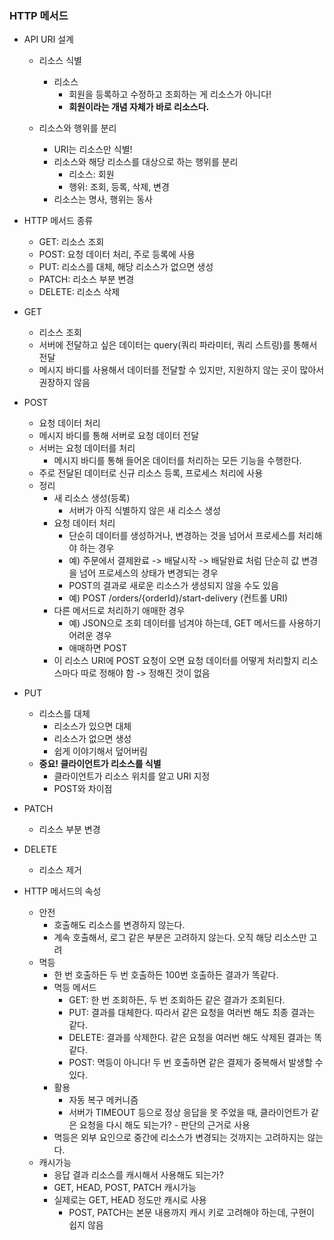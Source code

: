 ### HTTP 메서드

* API URI 설계
  * 리소스 식별
    * 리소스
      * 회원을 등록하고 수정하고 조회하는 게 리소스가 아니다!
      * **회원이라는 개념 자체가 바로 리소스다.**

  * 리소스와 행위를 분리
    * URI는 리소스만 식별!
    * 리소스와 해당 리소스를 대상으로 하는 행위를 분리
      * 리소스: 회원
      * 행위: 조회, 등록, 삭제, 변경
    * 리소스는 명사, 행위는 동사

* HTTP 메서드 종류
  * GET: 리소스 조회
  * POST: 요청 데이터 처리, 주로 등록에 사용 
  * PUT: 리소스를 대체, 해당 리소스가 없으면 생성 
  * PATCH: 리소스 부분 변경 
  * DELETE: 리소스 삭제

* GET
  * 리소스 조회
  * 서버에 전달하고 싶은 데이터는 query(쿼리 파라미터, 쿼리 스트링)를 통해서 전달
  * 메시지 바디를 사용해서 데이터를 전달할 수 있지만, 지원하지 않는 곳이 많아서 권장하지 않음

* POST
  * 요청 데이터 처리 
  * 메시지 바디를 통해 서버로 요청 데이터 전달 
  * 서버는 요청 데이터를 처리 
    * 메시지 바디를 통해 들어온 데이터를 처리하는 모든 기능을 수행한다. 
  * 주로 전달된 데이터로 신규 리소스 등록, 프로세스 처리에 사용
  * 정리 
    * 새 리소스 생성(등록)
      * 서버가 아직 식별하지 않은 새 리소스 생성 
    * 요청 데이터 처리 
      * 단순히 데이터를 생성하거나, 변경하는 것을 넘어서 프로세스를 처리해야 하는 경우 
      * 예) 주문에서 결제완료 -> 배달시작 -> 배달완료 처럼 단순히 값 변경을 넘어 프로세스의 상태가 변경되는 경우 
      * POST의 결과로 새로운 리소스가 생성되지 않을 수도 있음 
      * 예) POST /orders/{orderId}/start-delivery (컨트롤 URI) 
    * 다른 메서드로 처리하기 애매한 경우 
      * 예) JSON으로 조회 데이터를 넘겨야 하는데, GET 메서드를 사용하기 어려운 경우 
      * 애매하면 POST
    * 이 리소스 URI에 POST 요청이 오면 요청 데이터를 어떻게 처리할지 리소스마다 따로 정해야 함 -> 정해진 것이 없음

* PUT
  * 리소스를 대체
    * 리소스가 있으면 대체
    * 리소스가 없으면 생성
    * 쉽게 이야기해서 덮어버림
  * **중요! 클라이언트가 리소스를 식별**
    * 클라이언트가 리소스 위치를 알고 URI 지정
    * POST와 차이점

* PATCH
  * 리소스 부분 변경

* DELETE
  * 리소스 제거

* HTTP 메서드의 속성
  * 안전
    * 호출해도 리소스를 변경하지 않는다.
    * 계속 호출해서, 로그 같은 부분은 고려하지 않는다. 오직 해당 리소스만 고려
  * 멱등
    * 한 번 호출하든 두 번 호출하든 100번 호출하든 결과가 똑같다.
    * 멱등 메서드 
      * GET: 한 번 조회하든, 두 번 조회하든 같은 결과가 조회된다. 
      * PUT: 결과를 대체한다. 따라서 같은 요청을 여러번 해도 최종 결과는 같다. 
      * DELETE: 결과를 삭제한다. 같은 요청을 여러번 해도 삭제된 결과는 똑같다. 
      * POST: 멱등이 아니다! 두 번 호출하면 같은 결제가 중복해서 발생할 수 있다.
    * 활용
      * 자동 복구 메커니즘
      * 서버가 TIMEOUT 등으로 정상 응답을 못 주었을 때, 클라이언트가 같은 요청을 다시 해도 되는가? - 판단의 근거로 사용
    * 멱등은 외부 요인으로 중간에 리소스가 변경되는 것까지는 고려하지는 않는다.
  * 캐시가능
    * 응답 결과 리소스를 캐시해서 사용해도 되는가?
    * GET, HEAD, POST, PATCH 캐시가능 
    * 실제로는 GET, HEAD 정도만 캐시로 사용 
      * POST, PATCH는 본문 내용까지 캐시 키로 고려해야 하는데, 구현이 쉽지 않음